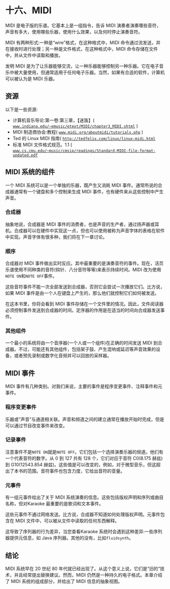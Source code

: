 # 十六、MIDI

MIDI 是电子版的乐谱。它基本上是一组指令，告诉 MIDI 演奏者演奏哪些音符，声音有多大，使用哪些乐器，使用什么效果，以及何时停止演奏音符。

MIDI 有两种形式:一种是“wire”格式，在这种格式中，MIDI 命令通过流发送，并在接收时进行处理；另一种是文件格式，在这种格式中，MIDI 命令存储在文件中，并从文件中读取和播放。

发明 MIDI 是为了让乐器能够交流，让一种乐器能够控制另一种乐器。它在电子音乐中被大量使用，但通常适用于任何电子乐器。当然，如果有合适的软件，计算机可以被认为是 MIDI 乐器。

## 资源

以下是一些资源:

*   计算机音乐导论:第一卷:第三章，【迷笛】( [`www.indiana.edu/~emusic/etext/MIDI/chapter3_MIDI.shtml`](http://www.indiana.edu/~emusic/etext/MIDI/chapter3_MIDI.shtml) )
*   MIDI 制造商协会:教程( [`www.midi.org/aboutmidi/tutorials.php`](http://www.midi.org/aboutmidi/tutorials.php) )
*   Ted 的 Linux MIDI 指南( [`http://tedfelix.com/linux/linux-midi.html`](http://tedfelix.com/linux/linux-midi.html)
*   标准 MIDI 文件格式规范。1.1 ( [`www.cs.cmu.edu/~music/cmsip/readings/Standard-MIDI-file-format-updated.pdf`](http://www.cs.cmu.edu/~music/cmsip/readings/Standard-MIDI-file-format-updated.pdf)

## MIDI 系统的组件

一个 MIDI 系统可以是一个单独的乐器，既产生又消耗 MIDI 事件。通常所说的合成器通常有一个键盘和多个控制来生成 MIDI 事件，也有硬件来从这些控制中产生声音。

### 合成器

抽象地说，合成器是 MIDI 事件的消费者，也是声音的生产者，通过扬声器或耳机。合成器可以在硬件中实现这一点，但也可以使用被称为声音字体的表格在软件中实现。声音字体有很多种，我们将在下一章讨论。

### 顺序

合成器对 MIDI 事件做出实时反应。其中最重要的是演奏音符的事件。现在，活页乐谱使用不同种类的音符(钩针、八分音符等等)来表示持续时间。MIDI 改为使用`NOTE ON`和`NOTE OFF`事件。

这些音符事件不能一次全部发送到合成器，否则它会尝试一次播放它们。比方说，如果 MIDI 事件是由一个人在键盘上产生的，那么他们就控制它们如何被发送。

在这本书里，你将会看到 MIDI 事件存储在一个文件里的情况。因此，文件阅读器必须控制事件发送到合成器的时间。定序器的作用是在适当的时间向合成器发送事件。

### 其他组件

一个最小的系统将由一个音序器(一个人或一个组件)在正确的时间发送 MIDI 到合成器。不过，可能还有其他组件，包括架子鼓、产生混响或延迟等声音效果的设备，或者预先录制或数字化音频并可以回放的采样器。

## MIDI 事件

MIDI 事件有几种类别。对我们来说，主要的事件是程序变更事件、注释事件和元事件。

### 程序变更事件

乐器或“声音”与通道相关联。声音和频道之间的建立通常在播放开始时完成，但是可以通过节目改变事件来改变。

### 记录事件

注意事件不是`NOTE ON`就是`NOTE OFF`。它们包括一个选择演奏乐器的频道。他们有一个代表音符的数字。从 0 到 127 共有 128 个，它们对应于音符 C0(8.175 赫兹)到 G10(12543.854 赫兹)。这些值是可以改变的，例如，对于微型音乐，但这超出了本书的范围。音符事件也包含力度，它给出音符的音量。

### 元事件

有一组元事件给出了关于 MIDI 系统演奏的信息。这些包括版权声明和序列或曲目名称，但对Karaoke 最重要的是歌词和文本事件。

这些元事件不通过网络发送。比方说，合成器不知道如何处理版权声明。元事件包含在 MIDI 文件中，可以被从文件中读取的任何东西解释。

这导致了序列器的行为差异，当您查看Karaoke 系统时会遇到这种差异:一些序列器提供元信息，如 Java 序列器。其他的没有，比如`fluidsynth`。

## 结论

MIDI 系统早在 20 世纪 80 年代就已经出现了。从这个意义上说，它们是“旧的”技术，并且经常提出替换建议。然而，MIDI 仍然是一种持久的电子格式。本章介绍了 MIDI 系统的组成部分，并给出了 MIDI 信息的抽象视图。